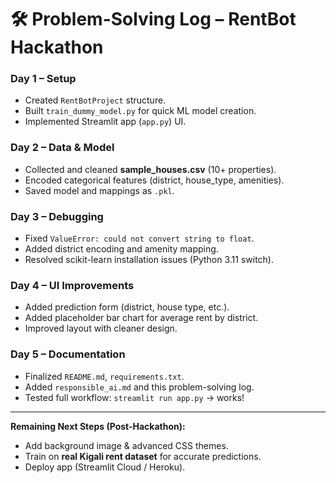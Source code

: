 # 🛠 Problem-Solving Log – RentBot Hackathon

### **Day 1 – Setup**
- Created `RentBotProject` structure.
- Built `train_dummy_model.py` for quick ML model creation.
- Implemented Streamlit app (`app.py`) UI.

### **Day 2 – Data & Model**
- Collected and cleaned **sample_houses.csv** (10+ properties).
- Encoded categorical features (district, house_type, amenities).
- Saved model and mappings as `.pkl`.

### **Day 3 – Debugging**
- Fixed `ValueError: could not convert string to float`.
- Added district encoding and amenity mapping.
- Resolved scikit-learn installation issues (Python 3.11 switch).

### **Day 4 – UI Improvements**
- Added prediction form (district, house type, etc.).
- Added placeholder bar chart for average rent by district.
- Improved layout with cleaner design.

### **Day 5 – Documentation**
- Finalized `README.md`, `requirements.txt`.
- Added `responsible_ai.md` and this problem-solving log.
- Tested full workflow: `streamlit run app.py` → works!

---

**Remaining Next Steps (Post-Hackathon):**
- Add background image & advanced CSS themes.
- Train on **real Kigali rent dataset** for accurate predictions.
- Deploy app (Streamlit Cloud / Heroku).
